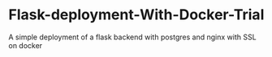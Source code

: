 # Flask-deployment-With-Docker-Trial
A simple deployment of a flask backend with postgres and nginx with SSL on docker
